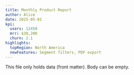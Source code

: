 ```yaml
---
title: Monthly Product Report
author: Alice
date: 2025-05-01
kpi:
  users: 12450
  mrr: $38,200
  churn: 2.1
highlights:
  topRegion: North America
  newFeatures: Segment filters, PDF export
---
```


This file only holds data (front matter). Body can be empty.


